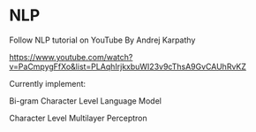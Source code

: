 # NLP

Follow NLP tutorial on YouTube By Andrej Karpathy 

https://www.youtube.com/watch?v=PaCmpygFfXo&list=PLAqhIrjkxbuWI23v9cThsA9GvCAUhRvKZ

Currently implement:

Bi-gram Character Level Language Model

Character Level Multilayer Perceptron
